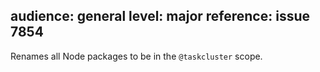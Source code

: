 audience: general
level: major
reference: issue 7854
---
Renames all Node packages to be in the `@taskcluster` scope.
